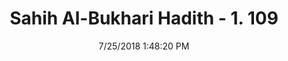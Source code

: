 ---
title        : "Sahih Al-Bukhari Hadith - 1. 109"
date         : 7/25/2018 1:48:20 PM
draft        : false
type         : "hadith"
layout       : "hadith"
BookCode     : "SHB"
VolumeNumber : "1"
HadithNumber : "109"
categories  :  ["Knowledge-Telling a lie against the Prophet"]
tags  :  ["Salama"]
---